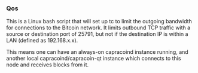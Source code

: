 ### Qos ###

This is a Linux bash script that will set up tc to limit the outgoing bandwidth for connections to the Bitcoin network. It limits outbound TCP traffic with a source or destination port of 25791, but not if the destination IP is within a LAN (defined as 192.168.x.x).

This means one can have an always-on capracoind instance running, and another local capracoind/capracoin-qt instance which connects to this node and receives blocks from it.
